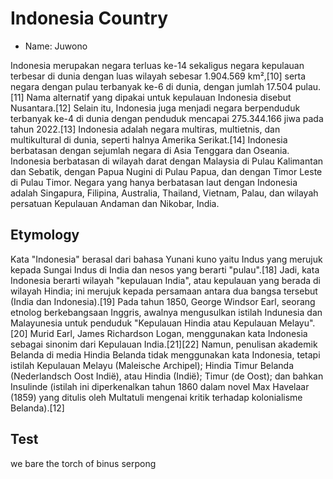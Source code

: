 # Indonesia Country

- Name: Juwono

Indonesia merupakan negara terluas ke-14 sekaligus negara kepulauan terbesar di dunia dengan luas wilayah sebesar 1.904.569 km²,[10] serta negara dengan pulau terbanyak ke-6 di dunia, dengan jumlah 17.504 pulau.[11] Nama alternatif yang dipakai untuk kepulauan Indonesia disebut Nusantara.[12] Selain itu, Indonesia juga menjadi negara berpenduduk terbanyak ke-4 di dunia dengan penduduk mencapai 275.344.166 jiwa pada tahun 2022.[13] Indonesia adalah negara multiras, multietnis, dan multikultural di dunia, seperti halnya Amerika Serikat.[14] Indonesia berbatasan dengan sejumlah negara di Asia Tenggara dan Oseania. Indonesia berbatasan di wilayah darat dengan Malaysia di Pulau Kalimantan dan Sebatik, dengan Papua Nugini di Pulau Papua, dan dengan Timor Leste di Pulau Timor. Negara yang hanya berbatasan laut dengan Indonesia adalah Singapura, Filipina, Australia, Thailand, Vietnam, Palau, dan wilayah persatuan Kepulauan Andaman dan Nikobar, India.

## Etymology
Kata "Indonesia" berasal dari bahasa Yunani kuno yaitu Indus yang merujuk kepada Sungai Indus di India dan nesos yang berarti "pulau".[18] Jadi, kata Indonesia berarti wilayah "kepulauan India", atau kepulauan yang berada di wilayah Hindia; ini merujuk kepada persamaan antara dua bangsa tersebut (India dan Indonesia).[19] Pada tahun 1850, George Windsor Earl, seorang etnolog berkebangsaan Inggris, awalnya mengusulkan istilah Indunesia dan Malayunesia untuk penduduk "Kepulauan Hindia atau Kepulauan Melayu".[20] Murid Earl, James Richardson Logan, menggunakan kata Indonesia sebagai sinonim dari Kepulauan India.[21][22] Namun, penulisan akademik Belanda di media Hindia Belanda tidak menggunakan kata Indonesia, tetapi istilah Kepulauan Melayu (Maleische Archipel); Hindia Timur Belanda (Nederlandsch Oost Indië), atau Hindia (Indië); Timur (de Oost); dan bahkan Insulinde (istilah ini diperkenalkan tahun 1860 dalam novel Max Havelaar (1859) yang ditulis oleh Multatuli mengenai kritik terhadap kolonialisme Belanda).[12]

## Test

we bare the torch of binus serpong